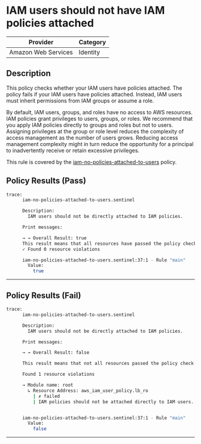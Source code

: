 # IAM users should not have IAM policies attached

| Provider            | Category     |
|---------------------|--------------|
| Amazon Web Services | Identity     |

## Description

This policy checks whether your IAM users have policies attached. The policy fails if your IAM users have policies attached. Instead, IAM users must inherit permissions from IAM groups or assume a role.

By default, IAM users, groups, and roles have no access to AWS resources. IAM policies grant privileges to users, groups, or roles. We recommend that you apply IAM policies directly to groups and roles but not to users. Assigning privileges at the group or role level reduces the complexity of access management as the number of users grows. Reducing access management complexity might in turn reduce the opportunity for a principal to inadvertently receive or retain excessive privileges.

This rule is covered by the [iam-no-policies-attached-to-users](https://github.com/hashicorp/policy-library-NIST-Policy-Set-for-AWS-Terraform/blob/main/policies/iam/iam-no-policies-attached-to-users.sentinel) policy.

## Policy Results (Pass)
```bash
trace:
      iam-no-policies-attached-to-users.sentinel

      Description:
        IAM users should not be directly attached to IAM policies.

      Print messages:

      → → Overall Result: true
      This result means that all resources have passed the policy check for the policy iam-no-policies-attached-to-users.
      ✓ Found 0 resource violations

      iam-no-policies-attached-to-users.sentinel:37:1 - Rule "main"
        Value:
          true
```

---

## Policy Results (Fail)
```bash
trace:
      iam-no-policies-attached-to-users.sentinel

      Description:
        IAM users should not be directly attached to IAM policies.

      Print messages:

      → → Overall Result: false

      This result means that not all resources passed the policy check and the protected behavior is not allowed  for the policy iam-no-policies-attached-to-users.

      Found 1 resource violations

      → Module name: root
        ↳ Resource Address: aws_iam_user_policy.lb_ro
          | ✗ failed
          | IAM policies should not be attached directly to IAM users. Refer to https://docs.aws.amazon.com/securityhub/latest/userguide/iam-controls.html#iam-2 for more details.


      iam-no-policies-attached-to-users.sentinel:37:1 - Rule "main"
        Value:
          false
```

---
